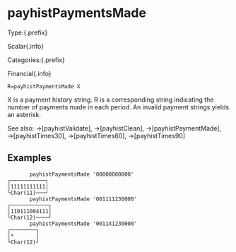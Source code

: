 # payhistPaymentsMade

Type:{.prefix}

Scalar{.info}

Categories:{.prefix}

Financial{.info}

~~~
R=payhistPaymentsMade X
~~~

X is a payment history string. R is a corresponding string indicating the number of
payments made in each period.  An invalid payment strings yields an asterisk.

See also: →[payhistValidate], →[payhistClean], →[payhistPaymentMade], →[payhistTimes30], →[payhistTimes60], →[payhistTimes90]


## Examples

~~~
       payhistPaymentsMade '00000000000'
┌───────────┐
│11111111111│
└Char(11)───┘
       payhistPaymentsMade '001111230000'
┌────────────┐
│110111004111│
└Char(12)────┘
       payhistPaymentsMade '0011X1230000'
┌────────┐
│*       │
└Char(12)┘
~~~

